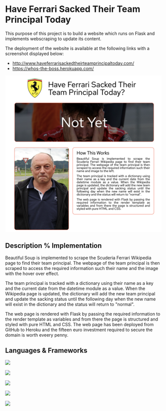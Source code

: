 
# Have Ferrari Sacked Their Team Principal Today 
This purpose of this project is to build a website which runs on Flask and implements webscraping to update its content.

The deployment of the website is available at the following links with a screenshot displayed below:

* http://www.haveferrarisackedtheirteamprincipaltoday.com/
* https://whos-the-boss.herokuapp.com/

![Deployment Screenshot](static/images/deployment.png)

## Description % Implementation

Beautiful Soup is implemented to scrape the Scuderia Ferrari Wikipedia page to find their team principal. The webpage of the team principal is then scraped to access the required information such their name and the image with the hover over effect.

The team principal is tracked with a dictionary using their name as a key and the current date from the datetime module as a value. When the Wikipedia page is updated, the dictionary will add the new team principal and update the sacking status until the following day when the new name will exist in the dictionary and the status will return to "normal".

The web page is rendered with Flask by passing the required information to the render template as variables and from there the page is structured and styled with pure HTML and CSS. The web page has been deployed from GitHub to Heroku and the fifteen euro investment required to secure the domain is worth eveery penny.

## Languages & Frameworks

![](https://img.shields.io/badge/Python-FFD43B?style=for-the-badge&logo=python&logoColor=blue)

![](https://img.shields.io/badge/Flask-000000?style=for-the-badge&logo=flask&logoColor=white)

![](https://img.shields.io/badge/HTML5-E34F26?style=for-the-badge&logo=html5&logoColor=white)

![](https://img.shields.io/badge/CSS3-1572B6?style=for-the-badge&logo=css3&logoColor=white)

![](https://img.shields.io/badge/Heroku-430098?style=for-the-badge&logo=heroku&logoColor=white)